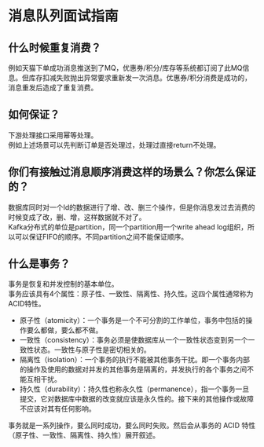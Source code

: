 # 消息队列面试指南
## 什么时候重复消费？
例如天猫下单成功消息推送到了MQ，优惠券/积分/库存等系统都订阅了此MQ信息。但库存扣减失败抛出异常要求重新发一次消息。优惠券/积分消费是成功的，消息重发后造成了重复消费。

## 如何保证？
下游处理接口采用幂等处理。  
例如上述场景可以先判断订单是否处理过，处理过直接return不处理。

## 你们有接触过消息顺序消费这样的场景么？你怎么保证的？
数据库同时对一个Id的数据进行了增、改、删三个操作，但是你消息发过去消费的时候变成了改，删、增，这样数据就不对了。  
Kafka分布式的单位是partition，同一个partition用一个write ahead log组织，所以可以保证FIFO的顺序。不同partition之间不能保证顺序。

## 什么是事务？
事务是恢复和并发控制的基本单位。  
事务应该具有4个属性：原子性、一致性、隔离性、持久性。这四个属性通常称为ACID特性。
* 原子性（atomicity）：一个事务是一个不可分割的工作单位，事务中包括的操作要么都做，要么都不做。
* 一致性（consistency）：事务必须是使数据库从一个一致性状态变到另一个一致性状态。一致性与原子性是密切相关的。
* 隔离性（isolation）：一个事务的执行不能被其他事务干扰。即一个事务内部的操作及使用的数据对并发的其他事务是隔离的，并发执行的各个事务之间不能互相干扰。
* 持久性（durability）：持久性也称永久性（permanence），指一个事务一旦提交，它对数据库中数据的改变就应该是永久性的。接下来的其他操作或故障不应该对其有任何影响。

事务就是一系列操作，要么同时成功，要么同时失败。然后会从事务的 ACID 特性（原子性、一致性、隔离性、持久性）展开叙述。